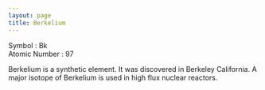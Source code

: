 ```yaml
---
layout: page
title: Berkelium
---
```

Symbol : Bk  
Atomic Number : 97  

Berkelium is a synthetic element.
It was discovered in Berkeley California.
A major isotope of Berkelium is used in high flux nuclear reactors.